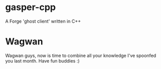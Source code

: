 # gasper-cpp
A Forge 'ghost client' written in C++

# Wagwan
Wagwan guys, now is time to combine all your knowledge I've spoonfed you last month. Have fun buddies :)
